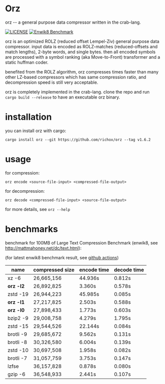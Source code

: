 Orz
===
orz -- a general purpose data compressor written in the crab-lang.

[![LICENSE](https://img.shields.io/badge/license-MIT-000000.svg)](https://github.com/richox/orz/blob/master/LICENSE)
[![Enwik8 Benchmark](https://github.com/richox/orz/actions/workflows/enwik8-benchmark.yml/badge.svg?branch=master)](https://github.com/richox/orz/actions/workflows/enwik8-benchmark.yml)

orz is an optimized ROLZ (reduced offset Lempel-Ziv) general purpose data compressor. input data is encoded as ROLZ-matches (reduced-offsets and match lengths), 2-byte words, and single bytes. then all encoded symbols are processed with a symbol ranking (aka Move-to-Front) transformer and a static huffman coder.

benefited from the ROLZ algorithm, orz compresses times faster than many other LZ-based compressors which has same compression ratio, and decompression speed is still very acceptable.

orz is completely implemented in the crab-lang. clone the repo and run `cargo build --release` to have an executable orz binary.

installation
============
you can install orz with cargo:

    cargo install orz --git https://github.com/richox/orz --tag v1.6.2

usage
=====

for compression:

    orz encode <source-file-input> <compressed-file-output>

for decompression:

    orz decode <compressed-file-input> <source-file-output>

for more details, see `orz --help`

benchmarks
==========
benchmark for 100MB of Large Text Compression Benchmark (enwik8, see http://mattmahoney.net/dc/text.html):

(for latest enwik8 benchmark result, see [github actions](https://github.com/richox/orz/actions/workflows/enwik8-benchmark.yml))

|   name    |compressed size|encode time|decode time|
|-----------|---------------|-----------|-----------|
|   xz -6   |  26,665,156   |  44.936s  |  0.812s   |
|**orz -l2**|  26,892,825   |  3.360s   |  0.578s   |
| zstd -19  |  26,944,223   |  45.985s  |  0.085s   |
|**orz -l1**|  27,217,825   |  2.503s   |  0.588s   |
|**orz -l0**|  27,898,433   |  1.773s   |  0.603s   |
| bzip2 -9  |  29,008,758   |  4.279s   |  1.795s   |
| zstd -15  |  29,544,526   |  22.144s  |  0.084s   |
| brotli -9 |  29,685,672   |  9.562s   |  0.131s   |
| brotli -8 |  30,326,580   |  6.004s   |  0.139s   |
| zstd -10  |  30,697,508   |  1.958s   |  0.082s   |
| brotli -7 |  31,057,759   |  3.753s   |  0.147s   |
|   lzfse   |  36,157,828   |  0.878s   |  0.080s   |
|  gzip -6  |  36,548,933   |  2.441s   |  0.107s   |
